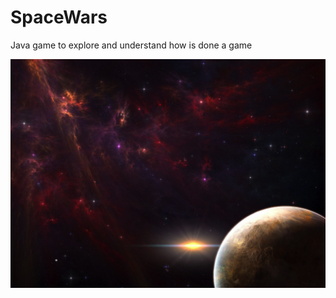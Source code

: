 SpaceWars
=========

Java game to explore and understand how is done a game

![Alt text](space.png?raw=true "Example")
